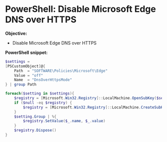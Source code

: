 # PowerShell: Disable Microsoft Edge DNS over HTTPS

<b>Objective:</b>

* Disable Microsoft Edge DNS over HTTPS

<b>PowerShell snippet:</b>

```powershell
$settings = 
[PSCustomObject]@{
    Path  = "SOFTWARE\Policies\Microsoft\Edge"
    Value = "off"
    Name  = "DnsOverHttpsMode"
} | group Path

foreach($setting in $settings){
    $registry = [Microsoft.Win32.Registry]::LocalMachine.OpenSubKey($setting.Name, $true)
    if ($null -eq $registry) {
        $registry = [Microsoft.Win32.Registry]::LocalMachine.CreateSubKey($setting.Name, $true)
    }
    $setting.Group | %{
        $registry.SetValue($_.name, $_.value)
    }
    $registry.Dispose()
}
```

